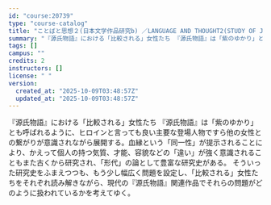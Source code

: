 ```yaml
---
id: "course:20739"
type: "course-catalog"
title: "ことばと思想２(日本文学作品研究b) ／LANGUAGE AND THOUGHT2(STUDY OF JAPANESE LITERARY WORKS (B))"
summary: "『源氏物語』における「比較される」女性たち 『源氏物語』は「紫のゆかり」とも呼ばれるように、ヒロインと言っても良い主要な登場人物ですら他の女性との繋がりが意識されながら展開する。血縁という「同一性」が提示されることにより、かえって個人の持つ…"
tags: []
campus: ""
credits: 2
instructors: []
license: " "
version:
  created_at: "2025-10-09T03:48:57Z"
  updated_at: "2025-10-09T03:48:57Z"
---
```


『源氏物語』における「比較される」女性たち 『源氏物語』は「紫のゆかり」とも呼ばれるように、ヒロインと言っても良い主要な登場人物ですら他の女性との繋がりが意識されながら展開する。血縁という「同一性」が提示されることにより、かえって個人の持つ気質、才能、容貌などの「違い」が強く意識されることもまた古くから研究され、「形代」の論として豊富な研究史がある。 そういった研究史をふまえつつも、もう少し幅広く問題を設定し、「比較される」女性たちをそれぞれ読み解きながら、現代の『源氏物語』関連作品でそれらの問題がどのように扱われているかを考えてゆく。
